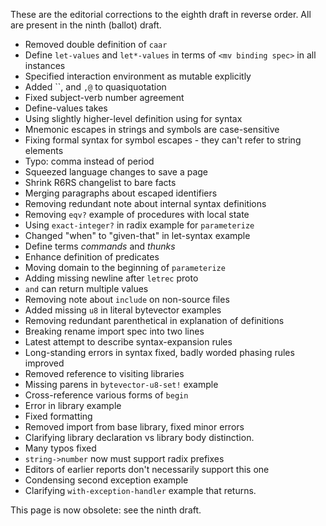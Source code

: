 These are the editorial corrections to the eighth draft in reverse order.  All are present in the ninth (ballot) draft.

* Removed double definition of `caar`
* Define `let-values` and `let*-values` in terms of `<mv binding spec>` in all instances
* Specified interaction environment as mutable explicitly
* Added ``, and `,@` to quasiquotation
* Fixed subject-verb number agreement
* Define-values takes <formals>
* Using slightly higher-level definition using <uinteger> for <label> syntax
* Mnemonic escapes in strings and symbols are case-sensitive
* Fixing formal syntax for symbol escapes - they can't refer to string elements
* Typo: comma instead of period
* Squeezed language changes to save a page
* Shrink R6RS changelist to bare facts
* Merging paragraphs about escaped identifiers
* Removing redundant note about internal syntax definitions
* Removing `eqv?` example of procedures with local state
* Using `exact-integer?` in radix example for `parameterize`
* Changed "when" to "given-that" in let-syntax example
* Define terms *commands* and *thunks*
* Enhance definition of predicates
* Moving domain to the beginning of `parameterize`
* Adding missing newline after `letrec` proto
* `and` can return multiple values
* Removing note about `include` on non-source files
* Added missing `u8` in literal bytevector examples
* Removing redundant parenthetical in explanation of definitions
* Breaking rename import spec into two lines
* Latest attempt to describe syntax-expansion rules
* Long-standing errors in syntax fixed, badly worded phasing rules improved
* Removed reference to visiting libraries
* Missing parens in `bytevector-u8-set!` example
* Cross-reference various forms of `begin`
* Error in library example
* Fixed formatting
* Removed import from base library, fixed minor errors
* Clarifying library declaration vs library body distinction.
* Many typos fixed
* `string->number` now must support radix prefixes
* Editors of earlier reports don't necessarily support this one
* Condensing second exception example
* Clarifying `with-exception-handler` example that returns.

This page is now obsolete: see the ninth draft.
